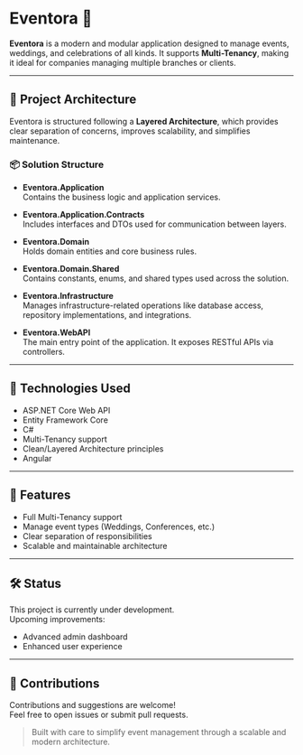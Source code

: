 # Eventora 🎉

**Eventora** is a modern and modular application designed to manage events, weddings, and celebrations of all kinds. It supports **Multi-Tenancy**, making it ideal for companies managing multiple branches or clients.

---

## 🧱 Project Architecture

Eventora is structured following a **Layered Architecture**, which provides clear separation of concerns, improves scalability, and simplifies maintenance.

### 📦 Solution Structure

- **Eventora.Application**  
  Contains the business logic and application services.

- **Eventora.Application.Contracts**  
  Includes interfaces and DTOs used for communication between layers.

- **Eventora.Domain**  
  Holds domain entities and core business rules.

- **Eventora.Domain.Shared**  
  Contains constants, enums, and shared types used across the solution.

- **Eventora.Infrastructure**  
  Manages infrastructure-related operations like database access, repository implementations, and integrations.

- **Eventora.WebAPI**  
  The main entry point of the application. It exposes RESTful APIs via controllers.

---

## 🔧 Technologies Used

- ASP.NET Core Web API
- Entity Framework Core
- C#
- Multi-Tenancy support
- Clean/Layered Architecture principles
- Angular
---

## 🚀 Features

- Full Multi-Tenancy support
- Manage event types (Weddings, Conferences, etc.)
- Clear separation of responsibilities
- Scalable and maintainable architecture

---

## 🛠️ Status

This project is currently under development.  
Upcoming improvements:
- Advanced admin dashboard
- Enhanced user experience

---

## 🤝 Contributions

Contributions and suggestions are welcome!  
Feel free to open issues or submit pull requests.

> Built with care to simplify event management through a scalable and modern architecture.
